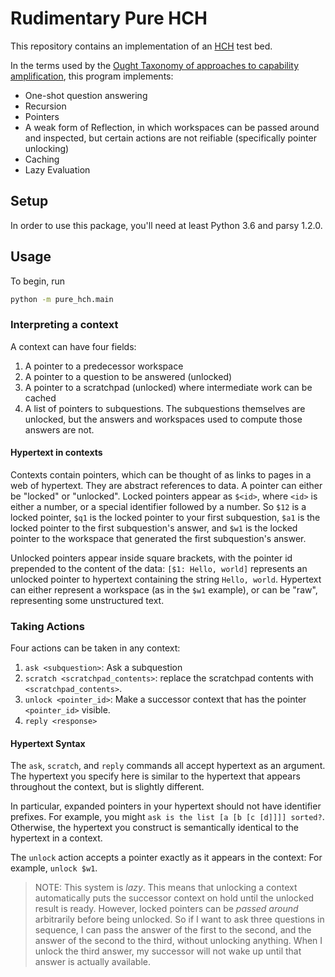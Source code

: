 # Rudimentary Pure HCH

This repository contains an implementation of an
[HCH](https://ai-alignment.com/humans-consulting-hch-f893f6051455) test bed.

In the terms used by the
[Ought Taxonomy of approaches to capability
amplification](https://ought.org/projects/factored-cognition/taxonomy),
this program implements:

* One-shot question answering
* Recursion
* Pointers
* A weak form of Reflection, in which workspaces can be passed around and
   inspected, but certain actions are not reifiable (specifically pointer unlocking)
* Caching
* Lazy Evaluation

## Setup

In order to use this package, you'll need at least Python 3.6 and parsy 1.2.0.

## Usage

To begin, run

```bash
python -m pure_hch.main
```

### Interpreting a context
A context can have four fields:

1. A pointer to a predecessor workspace
2. A pointer to a question to be answered (unlocked)
3. A pointer to a scratchpad (unlocked) where intermediate work can be cached
4. A list of pointers to subquestions. The subquestions themselves are unlocked,
   but the answers and workspaces used to compute those answers are not.

#### Hypertext in contexts
Contexts contain pointers, which can be thought of as links to pages in a web of
hypertext. They are abstract references to data. A pointer can either
be "locked" or "unlocked". Locked pointers appear as `$<id>`, where `<id>` is either
a number, or a special identifier followed by a number. So `$12` is a locked pointer,
`$q1` is the locked pointer to your first subquestion, `$a1` is the locked pointer to
the first subquestion's answer, and `$w1` is the locked pointer to the workspace that
generated the first subquestion's answer.

Unlocked pointers appear inside square brackets, with the pointer id prepended to
the content of the data: `[$1: Hello, world]` represents an unlocked pointer to
hypertext containing the string `Hello, world`. Hypertext can either represent
a workspace (as in the `$w1` example), or can be "raw", representing some
unstructured text.

### Taking Actions

Four actions can be taken in any context:
1. `ask <subquestion>`: Ask a subquestion
2. `scratch <scratchpad_contents>`: replace the scratchpad contents with
  `<scratchpad_contents>`.
3. `unlock <pointer_id>`: Make a successor context that has
  the pointer `<pointer_id>` visible.
4. `reply <response>`

#### Hypertext Syntax

The `ask`, `scratch`, and `reply` commands all accept hypertext as an
argument. The hypertext you specify here is similar to the hypertext
that appears throughout the context, but is slightly different.

In particular, expanded pointers in your hypertext should not have
identifier prefixes. For example, you might
`ask is the list [a [b [c [d]]]] sorted?`. Otherwise, the hypertext
you construct is semantically identical to the hypertext in a context.

The `unlock` action accepts a pointer exactly as it appears in the context:
For example, `unlock $w1`.

> NOTE: This system is _lazy_. This means that unlocking a context automatically
puts the successor context on hold until the unlocked result is ready. However,
locked pointers can be _passed around_ arbitrarily before being unlocked. So if
I want to ask three questions in sequence, I can pass the answer of the first
to the second, and the answer of the second to the third, without unlocking anything.
When I unlock the third answer, my successor will not wake up until that answer is
actually available.
